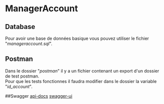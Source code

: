 # ManagerAccount

## Database
Pour avoir une base de données basique vous pouvez utiliser le fichier "_manageraccount.sql_".

## Postman
Dans le dossier "_postman_" il y a un fichier contenant un export d'un dossier de test postman.<br/>
Pour que les tests fonctionnes il faudra modifier dans le dossier la variable "_id\_account_".

##Swagger
[api-docs](http://localhost:8082/manageraccount/api-docs)
[swagger-ui](http://localhost:8082/manageraccount/swagger-ui.html)